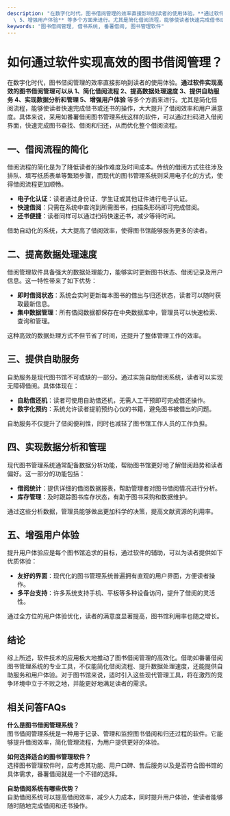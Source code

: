 ```yaml
---
description: "在数字化时代，图书借阅管理的效率直接影响到读者的使用体验。**通过软件实现高效的图书借阅管理可以从 1、简化借阅流程 2、提高数据处理速度 3、提供自助服务 4、实现数据分析和管理\
  \ 5、增强用户体验** 等多个方面来进行。尤其是简化借阅流程，能够使读者快速完成借书或还书的操作，大大提升了借阅效率和用户满意度。具体来说，采用如番薯借阅图书管理系统这样的软件，可以通过扫码进入借阅界面，快速完成图书查找、借阅和归还，从而优化整个借阅流程。"
keywords: "图书借阅管理, 借书系统, 番薯借阅, 图书管理软件"
---
```

# 如何通过软件实现高效的图书借阅管理？

在数字化时代，图书借阅管理的效率直接影响到读者的使用体验。**通过软件实现高效的图书借阅管理可以从 1、简化借阅流程 2、提高数据处理速度 3、提供自助服务 4、实现数据分析和管理 5、增强用户体验** 等多个方面来进行。尤其是简化借阅流程，能够使读者快速完成借书或还书的操作，大大提升了借阅效率和用户满意度。具体来说，采用如番薯借阅图书管理系统这样的软件，可以通过扫码进入借阅界面，快速完成图书查找、借阅和归还，从而优化整个借阅流程。

## 一、借阅流程的简化

借阅流程的简化是为了降低读者的操作难度及时间成本。传统的借阅方式往往涉及排队、填写纸质表单等繁琐步骤，而现代的图书管理系统则采用电子化的方式，使得借阅流程更加顺畅。

- **电子化认证**：读者通过身份证、学生证或其他证件进行电子认证。
- **快速借阅**：只需在系统中查询到所需图书，扫描条形码即可完成借阅。
- **还书便捷**：读者同样可以通过扫码快速还书，减少等待时间。

借助自动化的系统，大大提高了借阅效率，使得图书馆能够服务更多的读者。

## 二、提高数据处理速度

借阅管理软件具备强大的数据处理能力，能够实时更新图书状态、借阅记录及用户信息。这一特性带来了如下优势：

- **即时借阅状态**：系统会实时更新每本图书的借出与归还状态，读者可以随时获取最新信息。
- **集中数据管理**：所有借阅数据都保存在中央数据库中，管理员可以快速检索、查询和管理。

这种高效的数据处理方式不但节省了时间，还提升了整体管理工作的效率。

## 三、提供自助服务

自助服务是现代图书馆不可或缺的一部分。通过实施自助借阅系统，读者可以实现无障碍借阅。具体体现在：

- **自助借还机**：读者可使用自助借还机，无需人工干预即可完成借还操作。
- **数字化预约**：系统允许读者提前预约心仪的书籍，避免图书被借出的问题。

自助服务不仅提升了借阅便利性，同时也减轻了图书馆工作人员的工作负担。

## 四、实现数据分析和管理

现代图书管理系统通常配备数据分析功能，帮助图书馆更好地了解借阅趋势和读者偏好。这一部分的功能包括：

- **借阅统计**：提供详细的借阅数据报表，帮助管理者对图书借阅情况进行分析。
- **库存管理**：及时跟踪图书库存状态，有助于图书采购和数据维护。

通过这些分析数据，管理员能够做出更加科学的决策，提高文献资源的利用率。

## 五、增强用户体验

提升用户体验应是每个图书馆追求的目标，通过软件的辅助，可以为读者提供如下优质体验：

- **友好的界面**：现代化的图书管理系统普遍拥有直观的用户界面，方便读者操作。
- **多平台支持**：许多系统支持手机、平板等多种设备访问，提升了借阅的灵活性。

通过全方位的用户体验优化，读者的满意度显著提高，图书馆利用率也随之增长。

## 结论

综上所述，软件技术的应用极大地推动了图书借阅管理的高效化。借助如番薯借阅图书管理系统的专业工具，不仅能简化借阅流程、提升数据处理速度，还能提供自助服务和用户体验。对于图书馆来说，适时引入这些现代管理工具，将在激烈的竞争环境中立于不败之地，并能更好地满足读者的需求。

## 相关问答FAQs

**什么是图书借阅管理系统？**  
图书借阅管理系统是一种用于记录、管理和监控图书借阅和归还过程的软件。它能够提升借阅效率，简化管理流程，为用户提供更好的体验。

**如何选择适合的图书管理软件？**  
选择图书管理软件时，应考虑其功能、用户口碑、售后服务以及是否符合图书馆的具体需求，番薯借阅就是一个不错的选择。

**自助借阅系统有哪些优势？**  
自助借阅系统可以提高借阅效率，减少人力成本，同时提升用户体验，使读者能够随时随地完成借阅和还书操作。
